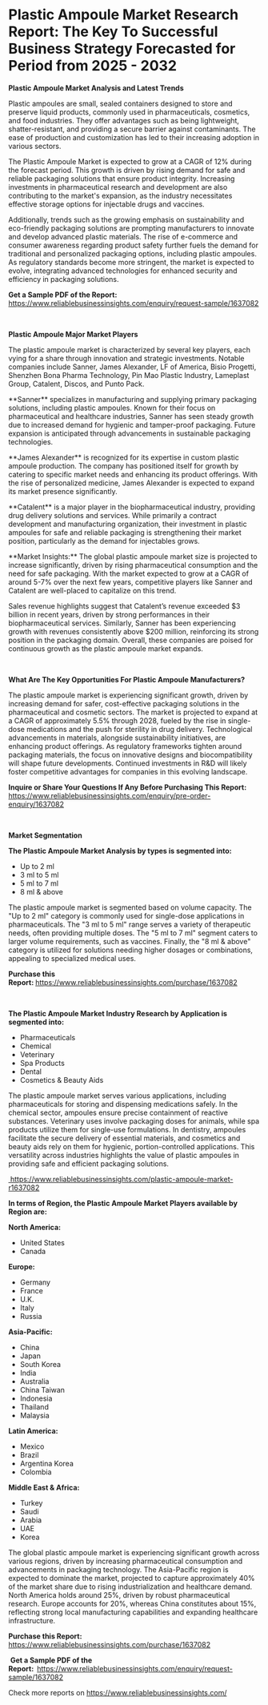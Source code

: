 <p><h1>Plastic Ampoule Market Research Report: The Key To Successful Business Strategy Forecasted for Period from 2025 - 2032</h1></p><p><strong>Plastic Ampoule Market Analysis and Latest Trends</strong></p>
<p><p>Plastic ampoules are small, sealed containers designed to store and preserve liquid products, commonly used in pharmaceuticals, cosmetics, and food industries. They offer advantages such as being lightweight, shatter-resistant, and providing a secure barrier against contaminants. The ease of production and customization has led to their increasing adoption in various sectors. </p><p>The Plastic Ampoule Market is expected to grow at a CAGR of 12% during the forecast period. This growth is driven by rising demand for safe and reliable packaging solutions that ensure product integrity. Increasing investments in pharmaceutical research and development are also contributing to the market's expansion, as the industry necessitates effective storage options for injectable drugs and vaccines. </p><p>Additionally, trends such as the growing emphasis on sustainability and eco-friendly packaging solutions are prompting manufacturers to innovate and develop advanced plastic materials. The rise of e-commerce and consumer awareness regarding product safety further fuels the demand for traditional and personalized packaging options, including plastic ampoules. As regulatory standards become more stringent, the market is expected to evolve, integrating advanced technologies for enhanced security and efficiency in packaging solutions.</p></p>
<p><strong>Get a Sample PDF of the Report:&nbsp;</strong> <a href="https://www.reliablebusinessinsights.com/enquiry/request-sample/1637082?utm_campaign=2313&utm_medium=2&utm_source=Github&utm_content=ia&utm_term=31032025&utm_id=plastic-ampoule">https://www.reliablebusinessinsights.com/enquiry/request-sample/1637082</a></p>
<p>&nbsp;</p>
<p><strong>Plastic Ampoule Major Market Players</strong></p>
<p><p>The plastic ampoule market is characterized by several key players, each vying for a share through innovation and strategic investments. Notable companies include Sanner, James Alexander, LF of America, Bisio Progetti, Shenzhen Bona Pharma Technology, Pin Mao Plastic Industry, Lameplast Group, Catalent, Discos, and Punto Pack.</p><p>**Sanner** specializes in manufacturing and supplying primary packaging solutions, including plastic ampoules. Known for their focus on pharmaceutical and healthcare industries, Sanner has seen steady growth due to increased demand for hygienic and tamper-proof packaging. Future expansion is anticipated through advancements in sustainable packaging technologies.</p><p>**James Alexander** is recognized for its expertise in custom plastic ampoule production. The company has positioned itself for growth by catering to specific market needs and enhancing its product offerings. With the rise of personalized medicine, James Alexander is expected to expand its market presence significantly.</p><p>**Catalent** is a major player in the biopharmaceutical industry, providing drug delivery solutions and services. While primarily a contract development and manufacturing organization, their investment in plastic ampoules for safe and reliable packaging is strengthening their market position, particularly as the demand for injectables grows.</p><p>**Market Insights:** The global plastic ampoule market size is projected to increase significantly, driven by rising pharmaceutical consumption and the need for safe packaging. With the market expected to grow at a CAGR of around 5-7% over the next few years, competitive players like Sanner and Catalent are well-placed to capitalize on this trend.</p><p>Sales revenue highlights suggest that Catalent’s revenue exceeded $3 billion in recent years, driven by strong performances in their biopharmaceutical services. Similarly, Sanner has been experiencing growth with revenues consistently above $200 million, reinforcing its strong position in the packaging domain. Overall, these companies are poised for continuous growth as the plastic ampoule market expands.</p></p>
<p>&nbsp;</p>
<p><strong>What Are The Key Opportunities For Plastic Ampoule Manufacturers?</strong></p>
<p><p>The plastic ampoule market is experiencing significant growth, driven by increasing demand for safer, cost-effective packaging solutions in the pharmaceutical and cosmetic sectors. The market is projected to expand at a CAGR of approximately 5.5% through 2028, fueled by the rise in single-dose medications and the push for sterility in drug delivery. Technological advancements in materials, alongside sustainability initiatives, are enhancing product offerings. As regulatory frameworks tighten around packaging materials, the focus on innovative designs and biocompatibility will shape future developments. Continued investments in R&D will likely foster competitive advantages for companies in this evolving landscape.</p></p>
<p><strong>Inquire or Share Your Questions If Any Before Purchasing This Report:</strong> <a href="https://www.reliablebusinessinsights.com/enquiry/pre-order-enquiry/1637082?utm_campaign=2313&utm_medium=2&utm_source=Github&utm_content=ia&utm_term=31032025&utm_id=plastic-ampoule">https://www.reliablebusinessinsights.com/enquiry/pre-order-enquiry/1637082</a></p>
<p>&nbsp;</p>
<p><strong>Market Segmentation</strong></p>
<p><strong>The Plastic Ampoule Market Analysis by types is segmented into:</strong></p>
<p><ul><li>Up to 2 ml</li><li>3 ml to 5 ml</li><li>5 ml to 7 ml</li><li>8 ml & above</li></ul></p>
<p><p>The plastic ampoule market is segmented based on volume capacity. The "Up to 2 ml" category is commonly used for single-dose applications in pharmaceuticals. The "3 ml to 5 ml" range serves a variety of therapeutic needs, often providing multiple doses. The "5 ml to 7 ml" segment caters to larger volume requirements, such as vaccines. Finally, the "8 ml & above" category is utilized for solutions needing higher dosages or combinations, appealing to specialized medical uses.</p></p>
<p><strong>Purchase this Report:&nbsp;</strong><a href="https://www.reliablebusinessinsights.com/purchase/1637082?utm_campaign=2313&utm_medium=2&utm_source=Github&utm_content=ia&utm_term=31032025&utm_id=plastic-ampoule">https://www.reliablebusinessinsights.com/purchase/1637082</a></p>
<p>&nbsp;</p>
<p><strong>The Plastic Ampoule Market Industry Research by Application is segmented into:</strong></p>
<p><ul><li>Pharmaceuticals</li><li>Chemical</li><li>Veterinary</li><li>Spa Products</li><li>Dental</li><li>Cosmetics & Beauty Aids</li></ul></p>
<p><p>The plastic ampoule market serves various applications, including pharmaceuticals for storing and dispensing medications safely. In the chemical sector, ampoules ensure precise containment of reactive substances. Veterinary uses involve packaging doses for animals, while spa products utilize them for single-use formulations. In dentistry, ampoules facilitate the secure delivery of essential materials, and cosmetics and beauty aids rely on them for hygienic, portion-controlled applications. This versatility across industries highlights the value of plastic ampoules in providing safe and efficient packaging solutions.</p></p>
<p><a href="https://www.reliablebusinessinsights.com/plastic-ampoule-market-r1637082?utm_campaign=2313&utm_medium=2&utm_source=Github&utm_content=ia&utm_term=31032025&utm_id=plastic-ampoule">&nbsp;https://www.reliablebusinessinsights.com/plastic-ampoule-market-r1637082</a></p>
<p><strong>In terms of Region, the Plastic Ampoule Market Players available by Region are:</strong></p>
<p>
    <p> <strong> North America: </strong>
        <ul>
            <li>United States</li>
            <li>Canada</li>
        </ul>
        </p> 
    <p> <strong> Europe: </strong>
        <ul>
            <li>Germany</li>
            <li>France</li>
            <li>U.K.</li>
            <li>Italy</li>
            <li>Russia</li>
        </ul>
        </p> 
    <p> <strong> Asia-Pacific: </strong>
        <ul>
            <li>China</li>
            <li>Japan</li>
            <li>South Korea</li>
            <li>India</li>
            <li>Australia</li>
            <li>China Taiwan</li>
            <li>Indonesia</li>
            <li>Thailand</li>
            <li>Malaysia</li>
        </ul>
        </p> 
    <p> <strong> Latin America: </strong>
        <ul>
            <li>Mexico</li>
            <li>Brazil</li>
            <li>Argentina Korea</li>
            <li>Colombia</li>
        </ul>
        </p> 
    <p> <strong> Middle East & Africa: </strong>
        <ul>
            <li>Turkey</li>
            <li>Saudi</li>
            <li>Arabia</li>
            <li>UAE</li>
            <li>Korea</li>
        </ul>
    </p>
    </p>
<p><p>The global plastic ampoule market is experiencing significant growth across various regions, driven by increasing pharmaceutical consumption and advancements in packaging technology. The Asia-Pacific region is expected to dominate the market, projected to capture approximately 40% of the market share due to rising industrialization and healthcare demand. North America holds around 25%, driven by robust pharmaceutical research. Europe accounts for 20%, whereas China constitutes about 15%, reflecting strong local manufacturing capabilities and expanding healthcare infrastructure.</p></p>
<p><strong>Purchase this Report: </strong><a href="https://www.reliablebusinessinsights.com/purchase/1637082?utm_campaign=2313&utm_medium=2&utm_source=Github&utm_content=ia&utm_term=31032025&utm_id=plastic-ampoule">https://www.reliablebusinessinsights.com/purchase/1637082</a></p>
<p>&nbsp;<strong>Get a Sample PDF of the Report:&nbsp;&nbsp;</strong><a href="https://www.reliablebusinessinsights.com/enquiry/request-sample/1637082?utm_campaign=2313&utm_medium=2&utm_source=Github&utm_content=ia&utm_term=31032025&utm_id=plastic-ampoule">https://www.reliablebusinessinsights.com/enquiry/request-sample/1637082</a></p>
<p><strong></strong></p>
<p>Check more reports on <a href="https://www.reliablebusinessinsights.com/?utm_campaign=2313&utm_medium=2&utm_source=Github&utm_content=ia&utm_term=31032025&utm_id=plastic-ampoule">https://www.reliablebusinessinsights.com/</a></p>